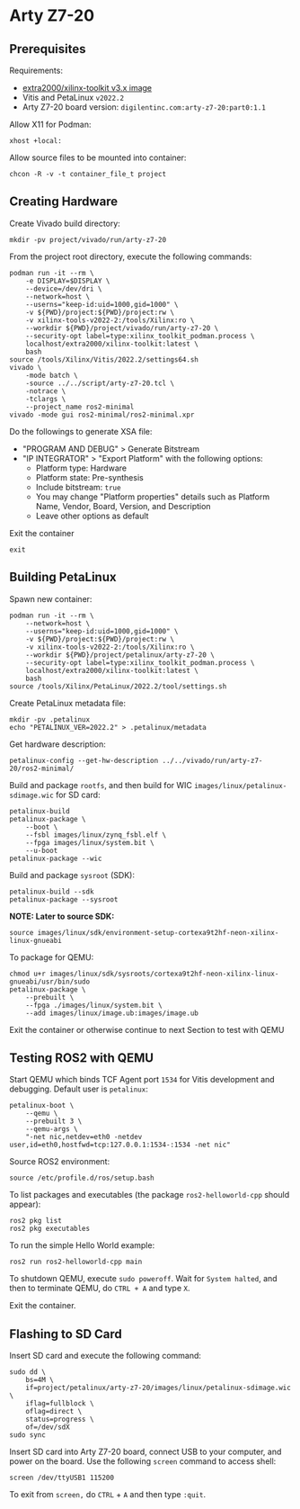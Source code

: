 # Arty Z7-20


## Prerequisites

Requirements:
* [extra2000/xilinx-toolkit v3.x image](https://github.com/extra2000/xilinx-toolkit)
* Vitis and PetaLinux `v2022.2`
* Arty Z7-20 board version: `digilentinc.com:arty-z7-20:part0:1.1`

Allow X11 for Podman:
```
xhost +local:
```

Allow source files to be mounted into container:
```
chcon -R -v -t container_file_t project
```


## Creating Hardware

Create Vivado build directory:
```
mkdir -pv project/vivado/run/arty-z7-20
```

From the project root directory, execute the following commands:
```
podman run -it --rm \
    -e DISPLAY=$DISPLAY \
    --device=/dev/dri \
    --network=host \
    --userns="keep-id:uid=1000,gid=1000" \
    -v ${PWD}/project:${PWD}/project:rw \
    -v xilinx-tools-v2022-2:/tools/Xilinx:ro \
    --workdir ${PWD}/project/vivado/run/arty-z7-20 \
    --security-opt label=type:xilinx_toolkit_podman.process \
    localhost/extra2000/xilinx-toolkit:latest \
    bash
source /tools/Xilinx/Vitis/2022.2/settings64.sh
vivado \
    -mode batch \
    -source ../../script/arty-z7-20.tcl \
    -notrace \
    -tclargs \
    --project_name ros2-minimal
vivado -mode gui ros2-minimal/ros2-minimal.xpr
```

Do the followings to generate XSA file:
* "PROGRAM AND DEBUG" > Generate Bitstream
* "IP INTEGRATOR" > "Export Platform" with the following options:
    * Platform type: Hardware
    * Platform state: Pre-synthesis
    * Include bitstream: `true`
    * You may change "Platform properties" details such as Platform Name, Vendor, Board, Version, and Description
    * Leave other options as default

Exit the container
```
exit
```


## Building PetaLinux

Spawn new container:
```
podman run -it --rm \
    --network=host \
    --userns="keep-id:uid=1000,gid=1000" \
    -v ${PWD}/project:${PWD}/project:rw \
    -v xilinx-tools-v2022-2:/tools/Xilinx:ro \
    --workdir ${PWD}/project/petalinux/arty-z7-20 \
    --security-opt label=type:xilinx_toolkit_podman.process \
    localhost/extra2000/xilinx-toolkit:latest \
    bash
source /tools/Xilinx/PetaLinux/2022.2/tool/settings.sh
```

Create PetaLinux metadata file:
```
mkdir -pv .petalinux
echo "PETALINUX_VER=2022.2" > .petalinux/metadata
```

Get hardware description:
```
petalinux-config --get-hw-description ../../vivado/run/arty-z7-20/ros2-minimal/
```

Build and package `rootfs`, and then build for WIC `images/linux/petalinux-sdimage.wic` for SD card:
```
petalinux-build
petalinux-package \
    --boot \
    --fsbl images/linux/zynq_fsbl.elf \
    --fpga images/linux/system.bit \
    --u-boot
petalinux-package --wic
```

Build and package `sysroot` (SDK):
```
petalinux-build --sdk
petalinux-package --sysroot
```

**NOTE: Later to source SDK:**
```
source images/linux/sdk/environment-setup-cortexa9t2hf-neon-xilinx-linux-gnueabi
```

To package for QEMU:
```
chmod u+r images/linux/sdk/sysroots/cortexa9t2hf-neon-xilinx-linux-gnueabi/usr/bin/sudo
petalinux-package \
    --prebuilt \
    --fpga ./images/linux/system.bit \
    --add images/linux/image.ub:images/image.ub
```

Exit the container or otherwise continue to next Section to test with QEMU


## Testing ROS2 with QEMU

Start QEMU which binds TCF Agent port `1534` for Vitis development and debugging. Default user is `petalinux`:
```
petalinux-boot \
    --qemu \
    --prebuilt 3 \
    --qemu-args \
    "-net nic,netdev=eth0 -netdev user,id=eth0,hostfwd=tcp:127.0.0.1:1534-:1534 -net nic"
```

Source ROS2 environment:
```
source /etc/profile.d/ros/setup.bash
```

To list packages and executables (the package `ros2-helloworld-cpp` should appear):
```
ros2 pkg list
ros2 pkg executables
```

To run the simple Hello World example:
```
ros2 run ros2-helloworld-cpp main
```

To shutdown QEMU, execute `sudo poweroff`. Wait for `System halted`, and then to terminate QEMU, do `CTRL + A` and type `X`.

Exit the container.


## Flashing to SD Card

Insert SD card and execute the following command:
```
sudo dd \
    bs=4M \
    if=project/petalinux/arty-z7-20/images/linux/petalinux-sdimage.wic \
    iflag=fullblock \
    oflag=direct \
    status=progress \
    of=/dev/sdX
sudo sync
```

Insert SD card into Arty Z7-20 board, connect USB to your computer, and power on the board. Use the following `screen` command to access shell:
```
screen /dev/ttyUSB1 115200
```

To exit from `screen,` do `CTRL` + `A` and then type `:quit`.
